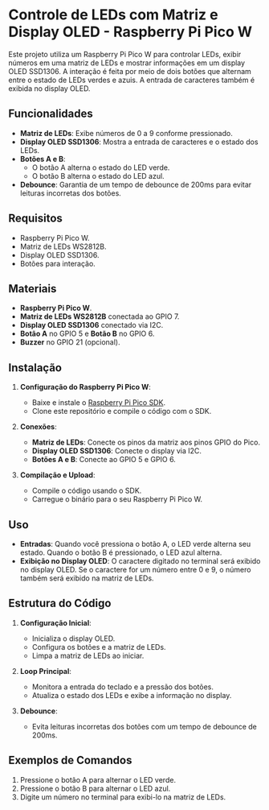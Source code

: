 # Controle de LEDs com Matriz e Display OLED - Raspberry Pi Pico W

Este projeto utiliza um Raspberry Pi Pico W para controlar LEDs, exibir números em uma matriz de LEDs e mostrar informações em um display OLED SSD1306. A interação é feita por meio de dois botões que alternam entre o estado de LEDs verdes e azuis. A entrada de caracteres também é exibida no display OLED.

## Funcionalidades

- **Matriz de LEDs**: Exibe números de 0 a 9 conforme pressionado.
- **Display OLED SSD1306**: Mostra a entrada de caracteres e o estado dos LEDs.
- **Botões A e B**:
  - O botão A alterna o estado do LED verde.
  - O botão B alterna o estado do LED azul.
- **Debounce**: Garantia de um tempo de debounce de 200ms para evitar leituras incorretas dos botões.

## Requisitos

- Raspberry Pi Pico W.
- Matriz de LEDs WS2812B.
- Display OLED SSD1306.
- Botões para interação.

## Materiais

- **Raspberry Pi Pico W**.
- **Matriz de LEDs WS2812B** conectada ao GPIO 7.
- **Display OLED SSD1306** conectado via I2C.
- **Botão A** no GPIO 5 e **Botão B** no GPIO 6.
- **Buzzer** no GPIO 21 (opcional).

## Instalação

1. **Configuração do Raspberry Pi Pico W**:
   - Baixe e instale o [Raspberry Pi Pico SDK](https://github.com/raspberrypi/pico-sdk).
   - Clone este repositório e compile o código com o SDK.

2. **Conexões**:
   - **Matriz de LEDs**: Conecte os pinos da matriz aos pinos GPIO do Pico.
   - **Display OLED SSD1306**: Conecte o display via I2C.
   - **Botões A e B**: Conecte ao GPIO 5 e GPIO 6.

3. **Compilação e Upload**:
   - Compile o código usando o SDK.
   - Carregue o binário para o seu Raspberry Pi Pico W.

## Uso

- **Entradas**: Quando você pressiona o botão A, o LED verde alterna seu estado. Quando o botão B é pressionado, o LED azul alterna.
- **Exibição no Display OLED**: O caractere digitado no terminal será exibido no display OLED. Se o caractere for um número entre 0 e 9, o número também será exibido na matriz de LEDs.

## Estrutura do Código

1. **Configuração Inicial**:
   - Inicializa o display OLED.
   - Configura os botões e a matriz de LEDs.
   - Limpa a matriz de LEDs ao iniciar.

2. **Loop Principal**:
   - Monitora a entrada do teclado e a pressão dos botões.
   - Atualiza o estado dos LEDs e exibe a informação no display.

3. **Debounce**:
   - Evita leituras incorretas dos botões com um tempo de debounce de 200ms.

## Exemplos de Comandos

1. Pressione o botão A para alternar o LED verde.
2. Pressione o botão B para alternar o LED azul.
3. Digite um número no terminal para exibi-lo na matriz de LEDs.
